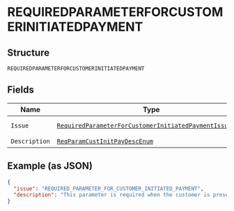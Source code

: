 
# REQUIREDPARAMETERFORCUSTOMERINITIATEDPAYMENT

## Structure

`REQUIREDPARAMETERFORCUSTOMERINITIATEDPAYMENT`

## Fields

| Name | Type | Tags | Description | Getter | Setter |
|  --- | --- | --- | --- | --- | --- |
| `Issue` | [`RequiredParameterForCustomerInitiatedPaymentIssueEnum`](../../doc/models/required-parameter-for-customer-initiated-payment-issue-enum.md) | Optional | - | RequiredParameterForCustomerInitiatedPaymentIssueEnum getIssue() | setIssue(RequiredParameterForCustomerInitiatedPaymentIssueEnum issue) |
| `Description` | [`ReqParamCustInitPayDescEnum`](../../doc/models/req-param-cust-init-pay-desc-enum.md) | Optional | - | ReqParamCustInitPayDescEnum getDescription() | setDescription(ReqParamCustInitPayDescEnum description) |

## Example (as JSON)

```json
{
  "issue": "REQUIRED_PARAMETER_FOR_CUSTOMER_INITIATED_PAYMENT",
  "description": "This parameter is required when the customer is present. If the customer is not present, indicate so by sending payment_initiator=`MERCHANT`. For details, see <a href=\"https://developer.paypal.com/docs/api/orders/v2/#definition-card_stored_credential\">Stored Credential</a>."
}
```

